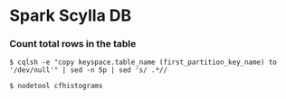 Spark Scylla DB
===============

### Count total rows in the table
```
$ cqlsh -e "copy keyspace.table_name (first_partition_key_name) to '/dev/null'" | sed -n 5p | sed 's/ .*//

$ nodetool cfhistograms

```

